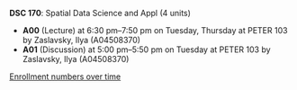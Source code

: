 **DSC 170**: Spatial Data Science and Appl (4 units)

- **A00** (Lecture) at 6:30 pm–7:50 pm on Tuesday, Thursday at PETER 103 by Zaslavsky, Ilya (A04508370)
- **A01** (Discussion) at 5:00 pm–5:50 pm on Tuesday at PETER 103 by Zaslavsky, Ilya (A04508370)

[Enrollment numbers over time](./DSC170.tsv)
